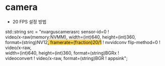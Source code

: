 # camera

+ 20 FPS 설정 방법

std::string src = "nvarguscamerasrc sensor-id=0 ! \
video/x-raw(memory:NVMM), width=(int)640, height=(int)360, \
format=(string)NV12<mark style='background-color: #ffd33d'>, framerate=(fraction)20/1</mark> ! nvvidconv flip-method=0 ! video/x-raw, \
width=(int)640, height=(int)360, format=(string)BGRx ! \
videoconvert ! video/x-raw, format=(string)BGR ! appsink";
